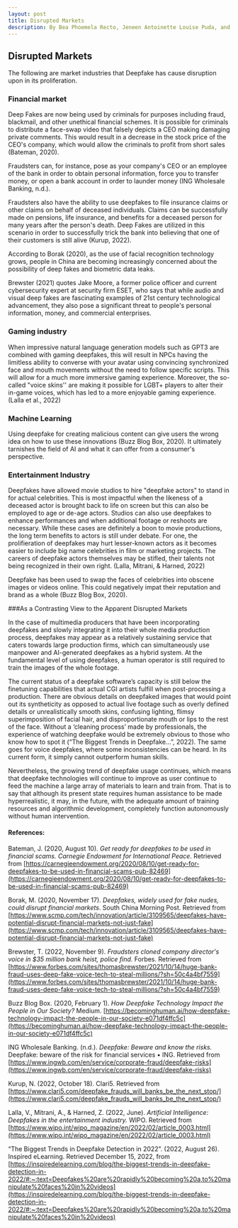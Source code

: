 ```yaml
---
layout: post
title: Disrupted Markets
description: By Bea Phoemela Recto, Jeneen Antoinette Louise Puda, and Jose Claro Miguel Perez
---
```


## Disrupted Markets

The following are market industries that Deepfake has cause disruption upon in its proliferation.
  
### Financial market

Deep Fakes are now being used by criminals for purposes including fraud, blackmail, and other unethical financial schemes. It is possible for criminals to distribute a face-swap video that falsely depicts a CEO making damaging private comments. This would result in a decrease in the stock price of the CEO's company, which would allow the criminals to profit from short sales (Bateman, 2020).

Fraudsters can, for instance, pose as your company's CEO or an employee of the bank in order to obtain personal information, force you to transfer money, or open a bank account in order to launder money (ING Wholesale Banking, n.d.).

Fraudsters also have the ability to use deepfakes to file insurance claims or other claims on behalf of deceased individuals. Claims can be successfully made on pensions, life insurance, and benefits for a deceased person for many years after the person's death. Deep Fakes are utilized in this scenario in order to successfully trick the bank into believing that one of their customers is still alive (Kurup, 2022).

According to Borak (2020), as the use of facial recognition technology grows, people in China are becoming increasingly concerned about the possibility of deep fakes and biometric data leaks. 

Brewster (2021) quotes Jake Moore, a former police officer and current cybersecurity expert at security firm ESET, who says that while audio and visual deep fakes are fascinating examples of 21st century technological advancement, they also pose a significant threat to people's personal information, money, and commercial enterprises.

### Gaming industry

When impressive natural language generation models such as GPT3 are combined with gaming deepfakes, this will result in NPCs having the limitless ability to converse with your avatar using convincing synchronized face and mouth movements without the need to follow specific scripts. This will allow for a much more immersive gaming experience. Moreover, the so-called "voice skins'' are making it possible for LGBT+ players to alter their in-game voices, which has led to a more enjoyable gaming experience. (Lalla et al., 2022)

### Machine Learning

Using deepfake for creating malicious content can give users the wrong idea on how to use these innovations (Buzz Blog Box, 2020). It ultimately tarnishes the field of AI and what it can offer from a consumer's perspective.

### Entertainment Industry

Deepfakes have allowed movie studios to hire "deepfake actors" to stand in for actual celebrities. This is most impactful when the likeness of a deceased actor is brought back to life on screen but this can also be employed to age or de-age actors. Studios can also use deepfakes to enhance performances and when additional footage or reshoots are necessary. While these cases are definitely a boon to movie productions, the long term benefits to actors is still under debate. For one, the prolifieration of deepfakes may hurt lesser-known actors as it becomes easier to include big name celebrities in film or marketing projects. The careers of deepfake actors themselves may be stifled, their talents not being recognized in their own right. (Lalla, Mitrani, & Harned, 2022)

Deepfake has been used to swap the faces of celebrities into obscene images or videos online. This could negatively impat their reputation and brand as a whole (Buzz Blog Box, 2020).

###As a Contrasting View to the Apparent Disrupted Markets

In the case of multimedia producers that have been incorporating deepfakes and slowly integrating it into their whole media production process, deepfakes may appear as a relatively sustaining service that caters towards large production firms, which can simultaneously use manpower and AI-generated deepfakes as a hybrid system. At the fundamental level of using deepfakes, a human operator is still required to train the images of the whole footage.

The current status of a deepfake software’s capacity is still below the finetuning capabilities that actual CGI artists fulfill when post-processing a production. There are obvious details on deepfaked images that would point out its syntheticity as opposed to actual live footage such as overly defined details or unrealistically smooth skins, confusing lighting, flimsy superimposition of facial hair, and disproportionate mouth or lips to the rest of the face. Without a ‘cleaning process’ made by professionals, the experience of watching deepfake would be extremely obvious to those who know how to spot it (“The Biggest Trends in Deepfake…”, 2022). The same goes for voice deepfakes, where some inconsistencies can be heard. In its current form, it simply cannot outperform human skills.

Nevertheless, the growing trend of deepfake usage continues, which means that deepfake technologies will continue to improve as user continue to feed the machine a large array of materials to learn and train from. That is to say that although its present state requires human assistance to be made hyperrealistic, it may, in the future, with the adequate amount of training resources and algorithmic development, completely function autonomously without human intervention.



#### References: 

Bateman, J. (2020, August 10). _Get ready for deepfakes to be used in financial scams. Carnegie Endowment for International Peace_. Retrieved from [https://carnegieendowment.org/2020/08/10/get-ready-for-deepfakes-to-be-used-in-financial-scams-pub-82469](https://carnegieendowment.org/2020/08/10/get-ready-for-deepfakes-to-be-used-in-financial-scams-pub-82469)

Borak, M. (2020, November 17). _Deepfakes, widely used for fake nudes, could disrupt financial markets_. South China Morning Post. Retrieved from [https://www.scmp.com/tech/innovation/article/3109565/deepfakes-have-potential-disrupt-financial-markets-not-just-fake](https://www.scmp.com/tech/innovation/article/3109565/deepfakes-have-potential-disrupt-financial-markets-not-just-fake)

Brewster, T. (2022, November 9). _Fraudsters cloned company director's voice in $35 million bank heist, police find._ Forbes. Retrieved from [https://www.forbes.com/sites/thomasbrewster/2021/10/14/huge-bank-fraud-uses-deep-fake-voice-tech-to-steal-millions/?sh=50c4a4bf7559](https://www.forbes.com/sites/thomasbrewster/2021/10/14/huge-bank-fraud-uses-deep-fake-voice-tech-to-steal-millions/?sh=50c4a4bf7559)

Buzz Blog Box. (2020, February 1). _How Deepfake Technology Impact the People in Our Society?_ Medium. [https://becominghuman.ai/how-deepfake-technology-impact-the-people-in-our-society-e071df4ffc5c](https://becominghuman.ai/how-deepfake-technology-impact-the-people-in-our-society-e071df4ffc5c)

ING Wholesale Banking. (n.d.). _Deepfake: Beware and know the risks._ Deepfake: beware of the risk for financial services • ING. Retrieved from [https://www.ingwb.com/en/service/corporate-fraud/deepfake-risks](https://www.ingwb.com/en/service/corporate-fraud/deepfake-risks)

Kurup, N. (2022, October 18). Clari5. Retrieved from [https://www.clari5.com/deepfake_frauds_will_banks_be_the_next_stop/](https://www.clari5.com/deepfake_frauds_will_banks_be_the_next_stop/)

Lalla, V., Mitrani, A., & Harned, Z. (2022, June). _Artificial Intelligence: Deepfakes in the entertainment industry._ WIPO. Retrieved from [https://www.wipo.int/wipo_magazine/en/2022/02/article_0003.html](https://www.wipo.int/wipo_magazine/en/2022/02/article_0003.html)

“The Biggest Trends in Deepfake Detection in 2022”. (2022, August 26). Inspired eLearning. Retrieved December 15, 2022, from [https://inspiredelearning.com/blog/the-biggest-trends-in-deepfake-detection-in-2022/#:~:text=Deepfakes%20are%20rapidly%20becoming%20a,to%20manipulate%20faces%20in%20videos](https://inspiredelearning.com/blog/the-biggest-trends-in-deepfake-detection-in-2022/#:~:text=Deepfakes%20are%20rapidly%20becoming%20a,to%20manipulate%20faces%20in%20videos)
